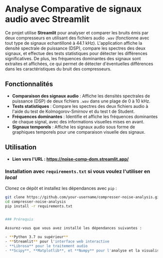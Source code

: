 # Analyse Comparative de signaux audio avec Streamlit

Ce projet utilise **Streamlit** pour analyser et comparer les bruits émis par deux compresseurs en utilisant des fichiers audio `.wav` (fonctionne avec tout type de signaux echantilloné à 44.1 kHz). L'application affiche la densité spectrale de puissance (DSP), compare les spectres des deux signaux, et effectue des tests statistiques pour détecter les différences significatives. De plus, les fréquences dominantes des signaux sont extraites et affichées, ce qui permet de détecter d'éventuelles différences dans les caractéristiques du bruit des compresseurs.

## Fonctionnalités

- **Comparaison des signaux audio** : Affiche les densités spectrales de puissance (DSP) de deux fichiers `.wav` dans une plage de 0 à 10 kHz.
- **Tests statistiques** : Compare les spectres des deux fichiers audio à l'aide du test de Kolmogorov-Smirnov et du test t de Student.
- **Fréquences dominantes** : Identifie et affiche les fréquences dominantes de chaque signal, avec des informations visuelles mises en avant.
- **Signaux temporels** : Affiche les signaux audio sous forme de graphiques temporels pour une comparaison visuelle des signaux.

## Utilisation

- **Lien vers l'URL : https://noise-comp-dom.streamlit.app/**








### Installation avec `requirements.txt` si vous voulez l'utiliser en *local*


Clonez ce dépôt et installez les dépendances avec `pip` :

```bash
git clone https://github.com/your-username/compresser-noise-analysis.git
cd compresser-noise-analysis
pip install -r requirements.txt

  
### Prérequis

Assurez-vous que vous avez installé les dépendances suivantes :

- **Python 3.7 ou supérieur**
- **Streamlit** pour l'interface web interactive
- **Librosa** pour le traitement audio
- **Scipy**, **Matplotlib**, et **Numpy** pour l'analyse et la visualisation des données
